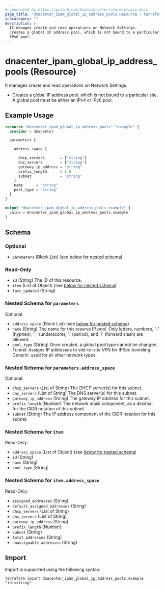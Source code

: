 ```yaml
---
# generated by https://github.com/hashicorp/terraform-plugin-docs
page_title: "dnacenter_ipam_global_ip_address_pools Resource - terraform-provider-dnacenter"
subcategory: ""
description: |-
  It manages create and read operations on Network Settings.
  Creates a global IP address pool, which is not bound to a particular site. A global pool must be either an IPv4 or
  IPv6 pool.
---
```


# dnacenter_ipam_global_ip_address_pools (Resource)

It manages create and read operations on Network Settings.

- Creates a global IP address pool, which is not bound to a particular site. A global pool must be either an IPv4 or
IPv6 pool.

## Example Usage

```terraform
resource "dnacenter_ipam_global_ip_address_pools" "example" {
  provider = dnacenter

  parameters {

    address_space {

      dhcp_servers       = ["string"]
      dns_servers        = ["string"]
      gateway_ip_address = "string"
      prefix_length      = 1.0
      subnet             = "string"
    }
    name      = "string"
    pool_type = "string"
  }
}

output "dnacenter_ipam_global_ip_address_pools_example" {
  value = dnacenter_ipam_global_ip_address_pools.example
}
```

<!-- schema generated by tfplugindocs -->
## Schema

### Optional

- `parameters` (Block List) (see [below for nested schema](#nestedblock--parameters))

### Read-Only

- `id` (String) The ID of this resource.
- `item` (List of Object) (see [below for nested schema](#nestedatt--item))
- `last_updated` (String)

<a id="nestedblock--parameters"></a>
### Nested Schema for `parameters`

Optional:

- `address_space` (Block List) (see [below for nested schema](#nestedblock--parameters--address_space))
- `name` (String) The name for this reserve IP pool. Only letters, numbers, '-' (hyphen), '_' (underscore), '.' (period), and '/' (forward slash) are allowed.
- `pool_type` (String) Once created, a global pool type cannot be changed. Tunnel: Assigns IP addresses to site-to-site VPN for IPSec tunneling. Generic: used for all other network types.

<a id="nestedblock--parameters--address_space"></a>
### Nested Schema for `parameters.address_space`

Optional:

- `dhcp_servers` (List of String) The DHCP server(s) for this subnet.
- `dns_servers` (List of String) The DNS server(s) for this subnet.
- `gateway_ip_address` (String) The gateway IP address for this subnet.
- `prefix_length` (Number) The network mask component, as a decimal, for the CIDR notation of this subnet.
- `subnet` (String) The IP address component of the CIDR notation for this subnet.



<a id="nestedatt--item"></a>
### Nested Schema for `item`

Read-Only:

- `address_space` (List of Object) (see [below for nested schema](#nestedobjatt--item--address_space))
- `id` (String)
- `name` (String)
- `pool_type` (String)

<a id="nestedobjatt--item--address_space"></a>
### Nested Schema for `item.address_space`

Read-Only:

- `assigned_addresses` (String)
- `default_assigned_addresses` (String)
- `dhcp_servers` (List of String)
- `dns_servers` (List of String)
- `gateway_ip_address` (String)
- `prefix_length` (Number)
- `subnet` (String)
- `total_addresses` (String)
- `unassignable_addresses` (String)

## Import

Import is supported using the following syntax:

```shell
terraform import dnacenter_ipam_global_ip_address_pools.example "id:=string"
```
